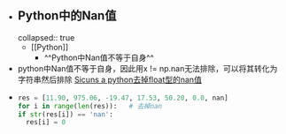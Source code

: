 - ## Python中的Nan值
  collapsed:: true
	- [[Python]]
		- ^^Python中Nan值不等于自身^^
- python中Nan值不等于自身，因此用x != np.nan无法排除，可以将其转化为字符串然后排除 [Sicuns a python去掉float型的nan值 ](https://blog.csdn.net/Sicuns/article/details/128097976?spm=1001.2101.3001.6650.3&utm_medium=distribute.pc_relevant.none-task-blog-2%7Edefault%7EYuanLiJiHua%7EPosition-3-128097976-blog-126950041.pc_relevant_landingrelevant&depth_1-utm_source=distribute.pc_relevant.none-task-blog-2%7Edefault%7EYuanLiJiHua%7EPosition-3-128097976-blog-126950041.pc_relevant_landingrelevant&utm_relevant_index=6)
- ``` Python
  res = [11.90, 975.06, -19.47, 17.53, 50.20, 0.0, nan]
  for i in range(len(res)):   # 去掉nan
  if str(res[i]) == 'nan':
  	res[i] = 0
  ```